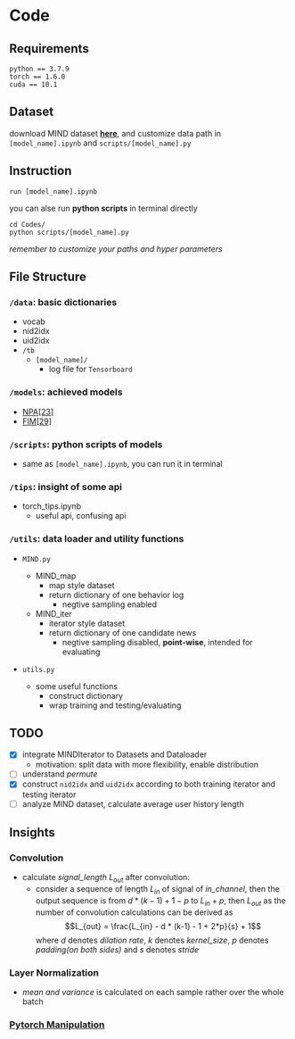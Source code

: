 # Code
## Requirements
```shell
python == 3.7.9
torch == 1.6.0
cuda == 10.1
```

## Dataset
download MIND dataset [**here**](https://msnews.github.io/), and customize data path in `[model_name].ipynb` and `scripts/[model_name].py`

## Instruction
```shell
run [model_name].ipynb
```
you can alse run **python scripts** in terminal directly
```shell
cd Codes/
python scripts/[model_name].py
```
*remember to customize your paths and hyper parameters*

## File Structure
### `/data`: basic dictionaries
  - vocab
  - nid2idx
  - uid2idx
  - `/tb`
    - `[model_name]/`
      - log file for `Tensorboard`

### `/models`: achieved models
  - [NPA[23]](NPA.ipynb)
  - [FIM[29]](FIM.ipynb)

### `/scripts`: python scripts of models
  - same as `[model_name].ipynb`, you can run it in terminal  

### `/tips`: insight of some api
  - torch_tips.ipynb
    - useful api, confusing api

### `/utils`: data loader and utility functions
- `MIND.py`
  - MIND_map
    - map style dataset
    - return dictionary of one behavior log
      - negtive sampling enabled
  - MIND_iter
    - iterator style dataset
    - return dictionary of one candidate news
      - negtive sampling disabled, **point-wise**, intended for evaluating

- `utils.py`
  - some useful functions
    - construct dictionary
    - wrap training and testing/evaluating

## TODO
- [x] integrate MINDIterator to Datasets and Dataloader
  - motivation: split data with more flexibility, enable distribution
- [ ] understand *permute*
- [x] construct `nid2idx` and `uid2idx` according to both training iterator and testing iterator
- [ ] analyze MIND dataset, calculate average user history length

## Insights
### Convolution
- calculate *signal_length* $L_{out}$ after convolution:
  - consider a sequence of length $L_{in}$ of signal of *in_channel*, then the output sequence is from $d * (k-1) + 1 - p$ to $L_{in} + p$, then $L_{out}$ as the number of convolution calculations can be derived as $$L_{out} = \frac{L_{in} - d * (k-1) - 1 + 2*p}{s} + 1$$where $d$ denotes *dilation rate*, $k$ denotes *kernel_size*, $p$ denotes *padding(on both sides)* and $s$ denotes *stride*

### Layer Normalization
- *mean and variance* is calculated on each sample rather over the whole batch

### [Pytorch Manipulation](tips/torch_tips.ipynb)
